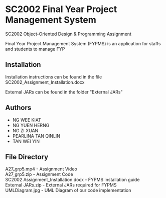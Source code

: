 # SC2002 Final Year Project Management System

SC2002 Object-Oriented Design & Programming Assignment

Final Year Project Management System (FYPMS) is an application for staffs and students to manage FYP

## Installation
Installation instructions can be found in the file SC2002_Assignment_Installation.docx

External JARs can be found in the folder "External JARs"
## Authors

- NG WEE KIAT
- NG YUEN HERNG
- NG ZI XUAN
- PEARLINA TAN QINLIN
- TAN WEI YIN



## File Directory
A27_grp5.mp4 - Assignment Video <br>
A27_grp5.zip - Assignment Code <br>
SC2002 Assignment_Installation.docx - FYPMS installation guide <br>
External JARs.zip - External JARs required for FYPMS <br>
UMLDiagram.jpg - UML Diagram of our code implementation <br>
